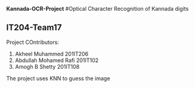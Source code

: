 **Kannada-OCR-Project**
#Optical Character Recognition of Kannada digits

## IT204-Team17

Project COntributors:
1. Akheel Muhammed 201IT206
2. Abdullah Mohamed Rafi 201IT102
3. Amogh B Shetty 201IT108

The project uses KNN to guess the image
